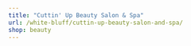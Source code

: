 ```yaml
---
title: "Cuttin' Up Beauty Salon & Spa"
url: /white-bluff/cuttin-up-beauty-salon-and-spa/
shop: beauty
---
```

